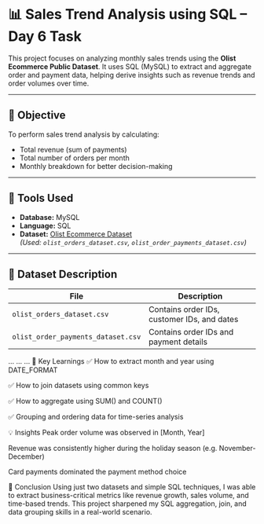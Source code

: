 # 📊 Sales Trend Analysis using SQL – Day 6 Task

This project focuses on analyzing monthly sales trends using the **Olist Ecommerce Public Dataset**. It uses SQL (MySQL) to extract and aggregate order and payment data, helping derive insights such as revenue trends and order volumes over time.

---

## 🚀 Objective

To perform sales trend analysis by calculating:
- Total revenue (sum of payments)
- Total number of orders per month
- Monthly breakdown for better decision-making

---

## 🧰 Tools Used

- **Database:** MySQL
- **Language:** SQL
- **Dataset:** [Olist Ecommerce Dataset](https://www.kaggle.com/datasets/olistbr/brazilian-ecommerce)  
  *(Used: `olist_orders_dataset.csv`, `olist_order_payments_dataset.csv`)*

---

## 📂 Dataset Description

| File                         | Description                                  |
|-----------------------------|----------------------------------------------|
| `olist_orders_dataset.csv`  | Contains order IDs, customer IDs, and dates  |
| `olist_order_payments_dataset.csv` | Contains order IDs and payment details    |


...	...	...
🧠 Key Learnings
✅ How to extract month and year using DATE_FORMAT

✅ How to join datasets using common keys

✅ How to aggregate using SUM() and COUNT()

✅ Grouping and ordering data for time-series analysis

💡 Insights
Peak order volume was observed in [Month, Year]

Revenue was consistently higher during the holiday season (e.g. November-December)

Card payments dominated the payment method choice

🏁 Conclusion
Using just two datasets and simple SQL techniques, I was able to extract business-critical metrics like revenue growth, sales volume, and time-based trends. This project sharpened my SQL aggregation, join, and data grouping skills in a real-world scenario.

